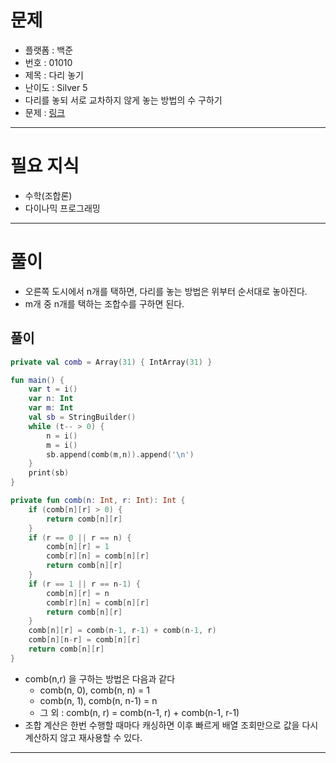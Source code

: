 # 문제
- 플랫폼 : 백준
- 번호 : 01010
- 제목 : 다리 놓기
- 난이도 : Silver 5
- 다리를 놓되 서로 교차하지 않게 놓는 방법의 수 구하기
- 문제 : <a href="https://www.acmicpc.net/problem/1010" target="_blank">링크</a>

---

# 필요 지식
- 수학(조합론)
- 다이나믹 프로그래밍

---

# 풀이
- 오른쪽 도시에서 n개를 택하면, 다리를 놓는 방법은 위부터 순서대로 놓아진다.
- m개 중 n개를 택하는 조합수를 구하면 된다.

## 풀이
```kotlin
private val comb = Array(31) { IntArray(31) }

fun main() {
    var t = i()
    var n: Int
    var m: Int
    val sb = StringBuilder()
    while (t-- > 0) {
        n = i()
        m = i()
        sb.append(comb(m,n)).append('\n')
    }
    print(sb)
}

private fun comb(n: Int, r: Int): Int {
    if (comb[n][r] > 0) {
        return comb[n][r]
    }
    if (r == 0 || r == n) {
        comb[n][r] = 1
        comb[r][n] = comb[n][r]
        return comb[n][r]
    }
    if (r == 1 || r == n-1) {
        comb[n][r] = n
        comb[r][n] = comb[n][r]
        return comb[n][r]
    }
    comb[n][r] = comb(n-1, r-1) + comb(n-1, r)
    comb[n][n-r] = comb[n][r]
    return comb[n][r]
}
```
- comb(n,r) 을 구하는 방법은 다음과 같다
  - comb(n, 0), comb(n, n) = 1
  - comb(n, 1), comb(n, n-1) = n
  - 그 외 : comb(n, r) = comb(n-1, r) + comb(n-1, r-1)
- 조합 계산은 한번 수행할 때마다 캐싱하면 이후 빠르게 배열 조회만으로 값을 다시 계산하지 않고 재사용할 수 있다.

---
